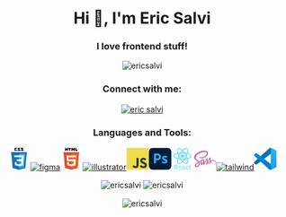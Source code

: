 <h1 align="center">Hi 👋, I'm Eric Salvi</h1>
<h3 align="center">I love frontend stuff!</h3>

<p align="center"> <img src="https://komarev.com/ghpvc/?username=ericsalvi&label=Profile%20views&color=0e75b6&style=flat" alt="ericsalvi" /> </p>

<!-- <p align="center"> [![trophy](https://github-profile-trophy.vercel.app/?username=ericsalvi)](https://github.com/ericsalvi/github-profile-trophy)</p> -->

<h3 align="center">Connect with me:</h3>
<p align="center">
<a href="https://www.linkedin.com/in/eric-salvi/" target="blank"><img align="center" src="https://raw.githubusercontent.com/rahuldkjain/github-profile-readme-generator/master/src/images/icons/Social/linked-in-alt.svg" alt="eric salvi" height="30" width="40" /></a>
</p>

<h3 align="center">Languages and Tools:</h3>
<p align="center"><a href="https://www.w3schools.com/css/" target="_blank" rel="noreferrer"><img src="https://raw.githubusercontent.com/devicons/devicon/master/icons/css3/css3-original-wordmark.svg" alt="css3" width="40" height="40"/></a><a href="https://www.figma.com/" target="_blank" rel="noreferrer"><img src="https://www.vectorlogo.zone/logos/figma/figma-icon.svg" alt="figma" width="40" height="40"/></a><a href="https://www.w3.org/html/" target="_blank" rel="noreferrer"><img src="https://raw.githubusercontent.com/devicons/devicon/master/icons/html5/html5-original-wordmark.svg" alt="html5" width="40" height="40"/></a><a href="https://www.adobe.com/in/products/illustrator.html" target="_blank" rel="noreferrer"><img src="https://www.vectorlogo.zone/logos/adobe_illustrator/adobe_illustrator-icon.svg" alt="illustrator" width="40" height="40"/></a><a href="https://developer.mozilla.org/en-US/docs/Web/JavaScript" target="_blank" rel="noreferrer"><img src="https://raw.githubusercontent.com/devicons/devicon/master/icons/javascript/javascript-original.svg" alt="javascript" width="40" height="40"/></a><a href="https://www.photoshop.com/en" target="_blank" rel="noreferrer"><img src="https://raw.githubusercontent.com/devicons/devicon/refs/heads/master/icons/photoshop/photoshop-original.svg" alt="photoshop" width="40" height="40"/></a><a href="https://reactjs.org/" target="_blank" rel="noreferrer"><img src="https://raw.githubusercontent.com/devicons/devicon/master/icons/react/react-original-wordmark.svg" alt="react" width="40" height="40"/></a><a href="https://sass-lang.com" target="_blank" rel="noreferrer"><img src="https://raw.githubusercontent.com/devicons/devicon/master/icons/sass/sass-original.svg" alt="sass" width="40" height="40"/></a><a href="https://tailwindcss.com/" target="_blank" rel="noreferrer"><img src="https://www.vectorlogo.zone/logos/tailwindcss/tailwindcss-icon.svg" alt="tailwind" width="40" height="40"/></a><a href="https://code.visualstudiocode.com" target="_blank"><img src="https://github.com/devicons/devicon/blob/master/icons/vscode/vscode-original.svg" alt="vscode" width="40" height="40" /></a></p>

<div>
<p align=center><img align="center" src="https://github-readme-stats.vercel.app/api?username=ericsalvi&show_icons=true&locale=en&theme=nord" alt="ericsalvi" />
<img align="center" height=195 src="https://github-readme-stats.vercel.app/api/top-langs?username=ericsalvi&show_icons=true&locale=en&layout=compact&theme=nord" alt="ericsalvi" /></p>
</div>
<p align=center><img styl="width:100%;height:194px;" align="center" src="https://github-readme-streak-stats.herokuapp.com/?user=ericsalvi&theme=nord" alt="ericsalvi" /></p>

